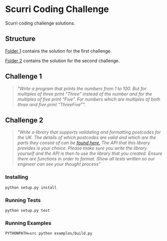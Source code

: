 # Scurri Coding Challenge

Scurri coding challenge solutions.

## Structure

[Folder 1](1/) contains the solution for the first challenge.

[Folder 2](2/) contains the solution for the second challenge.

## Challenge 1

> *"Write a program that prints the numbers from 1 to 100. But for multiples of three print “Three” instead of the number and for the multiples of five print “Five”. For numbers which are multiples of both three and five print “ThreeFive”".*

## Challenge 2

> *"Write a library that supports validating and formatting postcodes for the UK. The details of which postcodes are valid and which are the parts they consist of can be [found here.](https://en.wikipedia.org/wiki/Postcodes_in_the_United_Kingdom#Formatting)
The API that this library provides is your choice.
Please make sure you write the library yourself and the API is then to use the library that you created. Ensure there are functions in order to format. Show all tests written so our engineer can see your thought process"*

### Installing

```
python setup.py install
```

### Running Tests


```
python setup.py test
```

### Running Examples

```
PYTHONPATH=src python examples/build.py
```

